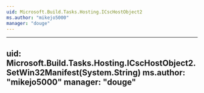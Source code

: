 ```yaml
---
uid: Microsoft.Build.Tasks.Hosting.ICscHostObject2
ms.author: "mikejo5000"
manager: "douge"
---
```


---
uid: Microsoft.Build.Tasks.Hosting.ICscHostObject2.SetWin32Manifest(System.String)
ms.author: "mikejo5000"
manager: "douge"
---
